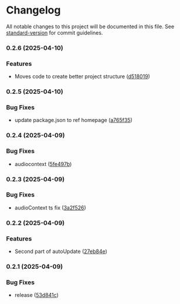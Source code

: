 # Changelog

All notable changes to this project will be documented in this file. See [standard-version](https://github.com/conventional-changelog/standard-version) for commit guidelines.

### 0.2.6 (2025-04-10)


### Features

* Moves code to create better project structure ([d518019](https://github.com/jerobas/queemo/commit/d518019962a53eb654c5cd94ff158368c23098b3))

### 0.2.5 (2025-04-10)


### Bug Fixes

* update package.json to ref homepage ([a765f35](https://github.com/jerobas/queemo/commit/a765f358a99dccd8daa8ce04a63ef2cea17b0736))

### 0.2.4 (2025-04-09)


### Bug Fixes

* audiocontext ([5fe497b](https://github.com/jerobas/queemo/commit/5fe497b7ac03b05cd570e7c78535f47735c887a1))

### 0.2.3 (2025-04-09)


### Bug Fixes

* audioContext ts fix ([3a2f526](https://github.com/jerobas/queemo/commit/3a2f52654ffbcbab0cbc5d6ddd6866aec20215a8))

### 0.2.2 (2025-04-09)


### Features

* Second part of autoUpdate ([27eb84e](https://github.com/jerobas/queemo/commit/27eb84e0500ae5e9f84db3774bc6ce103ee0efeb))

### 0.2.1 (2025-04-09)


### Bug Fixes

* release ([53d841c](https://github.com/jerobas/queemo/commit/53d841cc21c3f683beda7f9fa9b6e8d70fe48f16))